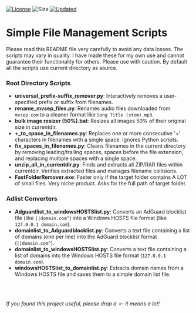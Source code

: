 [![License](https://img.shields.io/github/license/mirbyte/Simple-File-Management-Scripts?color=ffcd42)](https://raw.githubusercontent.com/mirbyte/Simple-File-Management-Scripts/master/LICENSE)
![Size](https://img.shields.io/github/repo-size/mirbyte/Simple-File-Management-Scripts?label=size&color=ffcd42)
[![Updated](https://img.shields.io/github/last-commit/mirbyte/Simple-File-Management-Scripts?color=ffcd42&label=updated)](https://github.com/mirbyte/Simple-File-Management-Scripts/commits/main)

# Simple File Management Scripts
Please read this README file very carefully to avoid any data losses. The scripts may vary in quality. I have made these for my own use and cannot guarantee their functionality for others. Please use with caution. By default all the scripts use current directory as source.


### Root Directory Scripts

- **universal_prefix-suffix_remover.py**: Interactively removes a user-specified prefix or suffix from filenames.
- **rename_mvsep_files.py**: Renames audio files downloaded from `mvsep.com` to a cleaner format like `Song Title (stem).mp3`.
- **bulk image resizer (50%).bat**: Resizes all images 50% of their original size in currentdir.
- **+_to_space_in_filenames.py**: Replaces one or more consecutive '+' characters in filenames with a single space. Ignores Python scripts.
- **fix_spaces_in_filenames.py**: Cleans filenames in the current directory by removing leading/trailing spaces, spaces before the file extension, and replacing multiple spaces with a single space.
- **unzip_all_in_currentdir.py**: Finds and extracts all ZIP/RAR files within currentdir. Verifies extracted files and manages filename collisions.
- **FastFolderRemover.exe**: Faster only if the target folder contains A LOT of small files. Very niche product. Asks for the full path of target folder.



### Adlist Converters

- **Adguardlist_to_windowsHOSTSlist.py**: Converts an AdGuard blocklist file (like `||domain.com^`) into a Windows HOSTS file format (like `127.0.0.1 domain.com`).
- **domainlist_to_Adguardblocklist.py**: Converts a text file containing a list of domains (one per line) into the AdGuard blocklist format (`||domain.com^`).
- **domainlist_to_windowsHOSTSlist.py**: Converts a text file containing a list of domains into the Windows HOSTS file format (`127.0.0.1 domain.com`).
- **windowsHOSTSlist_to_domainlist.py**: Extracts domain names from a Windows HOSTS file and saves them to a simple domain list file.


<br>
<br>


*If you found this project useful, please drop a ⭐- it means a lot!*
